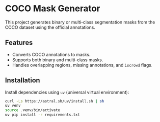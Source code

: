 # COCO Mask Generator

This project generates binary or multi-class segmentation masks from the COCO dataset using the official annotations.

## Features
- Converts COCO annotations to masks.
- Supports both binary and multi-class masks.
- Handles overlapping regions, missing annotations, and `iscrowd` flags.

## Installation

Install dependencies using `uv` (universal virtual environment):

```bash
curl -Ls https://astral.sh/uv/install.sh | sh
uv venv
source .venv/bin/activate
uv pip install -r requirements.txt
